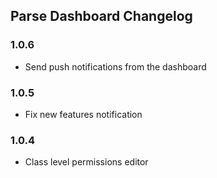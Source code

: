 ## Parse Dashboard Changelog

### 1.0.6

* Send push notifications from the dashboard

### 1.0.5

* Fix new features notification

### 1.0.4

* Class level permissions editor

